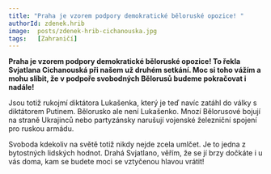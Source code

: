 ```yaml
---
title: "Praha je vzorem podpory demokratické běloruské opozice! "
authorId: zdenek.hrib
image: 	posts/zdenek-hrib-cichanouska.jpg
tags:   [Zahraničí]
---
```


**Praha je vzorem podpory demokratické běloruské opozice! To řekla Svjatlana Cichanouská při našem už druhém setkání. Moc si toho vážím a mohu slíbit, že v podpoře svobodných Bělorusů budeme pokračovat i nadále!**

Jsou totiž rukojmí diktátora Lukašenka, který je teď navíc zatáhl do války s diktátorem Putinem. Bělorusko ale není Lukašenko. Mnozí Bělorusové bojují na straně Ukrajinců nebo partyzánsky narušují vojenské železniční spojení pro ruskou armádu.

Svoboda kdekoliv na světě totiž nikdy nejde zcela umlčet. Je to jedna z bytostných lidských hodnot. Drahá Svjatlano, věřím, že se jí brzy dočkáte i u vás doma, kam se budete moci se vztyčenou hlavou vrátit!